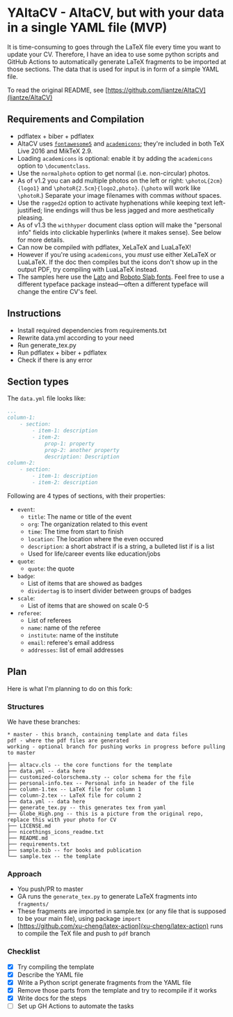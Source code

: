 # YAltaCV - AltaCV, but with your data in a single YAML file (MVP)

It is time-consuming to goes through the LaTeX file every time you want to update your CV.
Therefore, I have an idea to use some python scripts and GitHub Actions to automatically generate LaTeX fragments to be imported
at those sections. The data that is used for input is in form of a simple YAML file.

To read the original README, see [https://github.com/liantze/AltaCV](liantze/AltaCV)

## Requirements and Compilation

* pdflatex + biber + pdflatex
* AltaCV uses [`fontawesome5`](http://www.ctan.org/pkg/fontawesome5) and [`academicons`](http://www.ctan.org/pkg/academicons); they're included in both TeX Live 2016 and MikTeX 2.9.
* Loading `academicons` is optional: enable it by adding the `academicons` option to `\documentclass`.
* Use the `normalphoto` option to get normal (i.e. non-circular) photos.
* As of v1.2 you can add multiple photos on the left or right: `\photoL{2cm}{logo1}` and `\photoR{2.5cm}{logo2,photo}`. (`\photo` will work like `\photoR`.) Separate your image filenames with commas _without_ spaces.
* Use the `ragged2d` option to activate hyphenations while keeping text left-justified; line endings will thus be less jagged and more aesthetically pleasing.
* As of v1.3 the `withhyper` document class option will make the "personal info" fields into clickable hyperlinks (where it makes sense). See below for more details.
* Can now be compiled with pdflatex, XeLaTeX and LuaLaTeX!
* However if you're using `academicons`, you _must_ use either XeLaTeX or LuaLaTeX. If the doc then compiles but the icons don't show up in the output PDF, try compiling with LuaLaTeX instead.
* The samples here use the [Lato](http://www.latofonts.com/lato-free-fonts/) and [Roboto Slab fonts](https://github.com/googlefonts/robotoslab). Feel free to use a different typeface package instead—often a different typeface will change the entire CV's feel.

## Instructions

- Install required dependencies from requirements.txt
- Rewrite data.yml according to your need
- Run generate_tex.py
- Run pdflatex + biber + pdflatex
- Check if there is any error

## Section types

The `data.yml` file looks like:
```yaml
...
column-1:
    - section:
        - item-1: description
        - item-2:
            prop-1: property
            prop-2: another property
            description: Description
column-2:
    - section:
        - item-1: description
        - item-2: description
```

Following are 4 types of sections, with their properties:

- `event`:
    - `title`: The name or title of the event
    - `org`: The organization related to this event
    - `time`: The time from start to finish
    - `location`: The location where the even occured
    - `description`: a short abstract if is a string, a bulleted list if is a list
    - Used for life/career events like education/jobs
- `quote`:
    - `quote`: the quote
- `badge`:
    - List of items that are showed as badges
    - `dividertag` is to insert divider between groups of badges
- `scale`:
    - List of items that are showed on scale 0-5
- `referee`:
    - List of referees
    - `name`: name of the referee
    - `institute`: name of the institute
    - `email`: referee's email address
    - `addresses`: list of email addresses

## Plan

Here is what I'm planning to do on this fork:

### Structures

We have these branches:

```
* master - this branch, containing template and data files
pdf - where the pdf files are generated
working - optional branch for pushing works in progress before pulling to master
```

```
├── altacv.cls -- the core functions for the template
├── data.yml -- data here
├── customized-colorschema.sty -- color schema for the file
├── personal-info.tex -- Personal info in header of the file
├── column-1.tex -- LaTeX file for column 1
├── column-2.tex -- LaTeX file for column 2
├── data.yml -- data here
├── generate_tex.py -- this generates tex from yaml
├── Globe_High.png -- this is a picture from the original repo, replace this with your photo for CV
├── LICENSE.md
├── nicethings_icons_readme.txt
├── README.md
├── requirements.txt
├── sample.bib -- for books and publication
└── sample.tex -- the template
```

### Approach

- You push/PR to master
- GA runs the `generate_tex.py` to generate LaTeX fragments into `fragments/`
- These fragments are imported in sample.tex (or any file that is supposed to be your main file), using package `import`
- [https://github.com/xu-cheng/latex-action](xu-cheng/latex-action) runs to compile the TeX file and push to `pdf` branch

### Checklist

- [X] Try compiling the template
- [X] Describe the YAML file
- [X] Write a Python script generate fragments from the YAML file
- [X] Remove those parts from the template and try to recompile if it works
- [X] Write docs for the steps
- [ ] Set up GH Actions to automate the tasks
